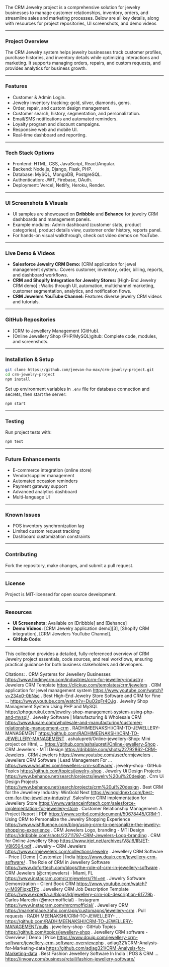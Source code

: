 

The CRM Jewelry project is a comprehensive solution for jewelry businesses to manage customer relationships, inventory, orders, and streamline sales and marketing processes.
Below are all key details, along with resources for project repositories, UI screenshots, and demo videos

***

### Project Overview

The CRM Jewelry system helps jewelry businesses track customer profiles, purchase histories, and inventory details while optimizing interactions and marketing. It supports managing orders, repairs, and custom requests, and provides analytics for business growth.

***

### Features

- Customer & Admin Login.
- Jewelry inventory tracking: gold, silver, diamonds, gems.
- Order, repair, and custom design management.
- Customer search, history, segmentation, and personalization.
- Email/SMS notifications and automated reminders.
- Loyalty program and discount campaigns.
- Responsive web and mobile UI.
- Real-time dashboard and reporting.

***

### Tech Stack Options

- Frontend: HTML, CSS, JavaScript, React/Angular.
- Backend: Node.js, Django, Flask, PHP.
- Database: MySQL, MongoDB, PostgreSQL.
- Authentication: JWT, Firebase, OAuth.
- Deployment: Vercel, Netlify, Heroku, Render.

***

### UI Screenshots & Visuals

- UI samples are showcased on **Dribbble** and **Behance** for jewelry CRM dashboards and management panels.
- Example modules: Admin dashboard (customer stats, product categories), product details view, customer order history, reports panel.
- For hands-on visual walkthrough, check out video demos on YouTube.

***

### Live Demo & Videos

- **Salesforce Jewelry CRM Demo:** [CRM application for jewel management system.: Covers customer, inventory, order, billing, reports, and dashboard workflows.
- **CRM and Shopify Integration for Jewelry Stores:** [High-End Jewelry CRM demo] : Walks through UI, automation, multichannel marketing, customer segmentation, analytics, and notification flows.
- **CRM Jewelers YouTube Channel:** Features diverse jewelry CRM videos and tutorials.

***

### GitHub Repositories

- [CRM to Jewellery Management (GitHub).
- [Online Jewellery Shop (PHP/MySQL)gitub: Complete code, modules, and screenshots.

***

### Installation & Setup

```bash
git clone https://github.com/jeevan-hu-max/crm-jewelry-project.git
cd crm-jewelry-project
npm install
```
Set up environment variables in `.env` file for database connection and secrets, then start the server:

```bash
npm start
```

***

### Testing

Run project tests with:
```bash
npm test
```

***

### Future Enhancements

- E-commerce integration (online store)
- Vendor/supplier management
- Automated occasion reminders
- Payment gateway support
- Advanced analytics dashboard
- Multi-language UI

***

### Known Issues

- POS inventory synchronization lag
- Limited custom request tracking
- Dashboard customization constraints

***

### Contributing

Fork the repository, make changes, and submit a pull request.

***

### License

Project is MIT-licensed for open source development.

***

### Resources

- **UI Screenshots:** Available on [Dribbble] and [Behance]
- **Demo Videos:** [CRM Jewelry application demo][3], [Shopify CRM integration], [CRM Jewelers YouTube Channel].
- **GitHub Code:** 
***

This collection provides a detailed, fully-referenced overview of CRM Jewelry project essentials, code sources, and real workflows, ensuring practical guidance for both business stakeholders and developers.

Citations:
. CRM Systems for Jewellery Businesses https://www.findmycrm.com/industries/crm-for-jewellery-industry
. Jewelers CRM Template https://clickup.com/templates/crm/jewelers
. CRM application for jewel management system https://www.youtube.com/watch?v=234x0-0bNsc
. Best High-End Jewelry Store Software and CRM for Fine ... https://www.youtube.com/watch?v=DuO2qFr4OJg
. Jewelry Shop Management System Using PHP and MySQL https://phpgurukul.com/jewelry-shop-management-system-using-php-and-mysql/
. Jewelry Software | Manufacturing & Wholesale CRM https://www.luxare.com/wholesale-and-manufacturing/customer-relationship-management-crm
. RADHIMEENAKSHI/CRM-TO-JEWELLERY-MANAGEMENT https://github.com/RADHIMEENAKSHI/CRM-TO-JEWELLERY-MANAGEMENT
. ashalupreti/Online-jewellery-Shop: Mini project on Html, ... https://github.com/ashalupreti/Online-jewellery-Shop
. CRM Jewelers - MTI Design https://dribbble.com/shots/22792862-CRM-Jewelers
. CRM Jewelers https://www.youtube.com/user/crmjewelers
. Jewellers CRM Software | Lead Management For ... https://www.whsuites.com/jewellers-crm-software/
. jewelry-shop · GitHub Topics https://github.com/topics/jewelry-shop
. Jewelry Ui Design Projects https://www.behance.net/search/projects/jewelry%20ui%20design
.  Crm Ui Design Projects https://www.behance.net/search/projects/crm%20ui%20design
. Best CRM for the Jewellery Industry: WinGold Next https://wingoldnext.com/best-crm-for-the-jewellery-industry/
.Salesforce CRM implementation for Jewellery Store https://www.varianceinfotech.com/salesforce-implementation-for-jewellery-store
. Customer Relationship Management: A Project Report | PDF https://www.scribd.com/document/50678445/CRM-1
. Using CRM to Personalize the Jewelry Shopping Experience https://www.wishfluence.com/blog/using-crm-to-personalize-the-jewelry-shopping-experience
. CRM Jewelers Logo, branding - MTI Design https://dribbble.com/shots/22711797-CRM-Jewelers-Logo-branding
. CRM for Online Jewellery Shop https://www.irjet.net/archives/V8/i6/IRJET-V8I6504.pdf
. Jewelry – CRM Jewelers https://www.crmjewelers.com/collections/jewelry
. Jewellery CRM Software - Price | Demo | Customize | India https://www.dquip.com/jewellery-crm-software/
. The Role of CRM in Jewellery Software https://www.doforttech.com/blogs/the-role-of-crm-in-jewellery-software
. CRM Jewelers (@crmjewelers) · Miami, FL https://www.instagram.com/crmjewelers/?hl=en
. Jewelry Software Demonstration - Client Book CRM https://www.youtube.com/watch?v=M09FiqxpTPc
. Jewellery CRM Job Description Template https://www.expertia.ai/blogs/jd/jewellery-crm-job-description-61779b
. Carlos Marcelin (@mrcrmofficial) - Instagram https://www.instagram.com/mrcrmofficial/
. Jewellery CRM https://marketplace.zoho.com/app/customapps/jewellery-crm
. Pull requests · RADHIMEENAKSHI/CRM-TO-JEWELLERY- ... https://github.com/RADHIMEENAKSHI/CRM-TO-JEWELLERY-MANAGEMENT/pulls
. jewellery-shop · GitHub Topics https://github.com/topics/jewellery-shop
. Jewellery CRM software - Overview | Demo | Price https://www.dquip.com/jewellery-crm-software/jewellery-crm-software-overview.php
. adiag321/CRM-Analysis-for-Marketing-data https://github.com/adiag321/CRM-Analysis-for-Marketing-data
. Best Fashion Jewellery Software In India | POS & CRM ... https://invoay.com/business/retail/fashion-jewellery-software/
